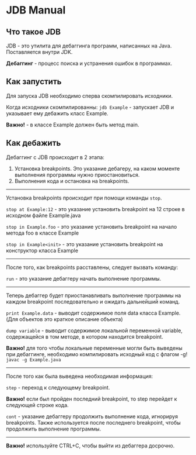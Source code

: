 # JDB Manual

## Что такое JDB

JDB - это утилита для дебаггинга программ, написанных на Java. Поставляется внутри JDK.

**Дебаггинг** - процесс поиска и устранения ошибок в программах.

## Как запустить

Для запуска JDB необходимо сперва скомпилировать исходники.

Когда исходники скомпилированны:
`jdb Example` - запускает JDB и указывает ему дебажить класс Example. 

**Важно!** - в классе Example должен быть метод main.

## Как дебажить

Дебаггинг с JDB происходит в 2 этапа:
1. Установка breakpoints. Это указание дебагеру, на каком моменте выполнения программы нужно приостановиться.
2. Выполнения кода и остановка на breakpoints.

----

Установка breakpoints происходит при помощи команды `stop`.

`stop at Example:12` - это указание установить breakpoint на 12 строке в исходном файле Example.java

`stop in Example.foo` - это указание установить breakpoint на начало метода foo в классе Example

`stop in Example<init>` - это указание установить breakpoint на конструктор класса Example

-----

После того, как breakpoints расставлены, следует вызвать команду:

`run` - это указание дебаггеру начать выполнение программы.

-----

Теперь дебаггер будет приостанавливать выполнение программы на каждом breakpoint последовательно и
ожидать дальнейший команд.

`print Example.data` - выводит содержимое поля data класса Example. (Для объектов это краткое описание объекта)

`dump variable` - выводит содержимое локальной переменной variable, содержащейся в том методе, в котором находится breakpoint.

**Важно!** для того чтобы локальные переменные могли быть выведены при дебаггинге, необходимо компилировать исходный код с флагом -g! `javac -g Example.java`

-----

После того как была выведена необходимая информация:

`step` - переход к следующему breakpoint.

**Важно!** если был пройден последний breakpoint, то step перейдет к следующей строке кода.

`cont` - указание дебаггеру продолжить выполнение кода, игнорируя breakpoints. Также используется после последнего breakpoint, чтобы продолжить выполнение программы.

-----

**Важно!** используйте CTRL+C, чтобы выйти из дебаггера досрочно.

